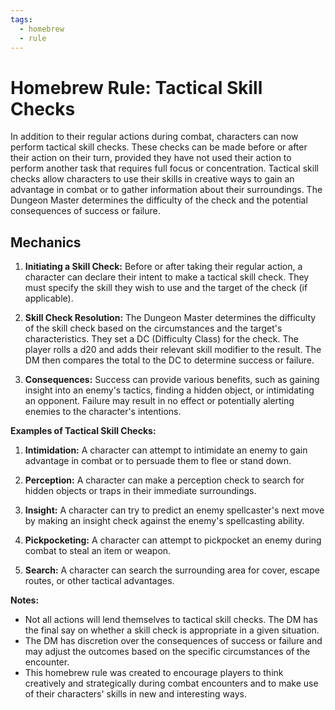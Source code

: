 ```yaml
---
tags:
  - homebrew
  - rule
---
```

# Homebrew Rule: Tactical Skill Checks

In addition to their regular actions during combat, characters can now perform tactical skill checks. These checks can be made before or after their action on their turn, provided they have not used their action to perform another task that requires full focus or concentration. Tactical skill checks allow characters to use their skills in creative ways to gain an advantage in combat or to gather information about their surroundings. The Dungeon Master determines the difficulty of the check and the potential consequences of success or failure.

## Mechanics

1. **Initiating a Skill Check:** Before or after taking their regular action, a character can declare their intent to make a tactical skill check. They must specify the skill they wish to use and the target of the check (if applicable).

2. **Skill Check Resolution:** The Dungeon Master determines the difficulty of the skill check based on the circumstances and the target's characteristics. They set a DC (Difficulty Class) for the check. The player rolls a d20 and adds their relevant skill modifier to the result. The DM then compares the total to the DC to determine success or failure.

4. **Consequences:** Success can provide various benefits, such as gaining insight into an enemy's tactics, finding a hidden object, or intimidating an opponent. Failure may result in no effect or potentially alerting enemies to the character's intentions.

**Examples of Tactical Skill Checks:**

1. **Intimidation:** A character can attempt to intimidate an enemy to gain advantage in combat or to persuade them to flee or stand down.

2. **Perception:** A character can make a perception check to search for hidden objects or traps in their immediate surroundings.

3. **Insight:** A character can try to predict an enemy spellcaster's next move by making an insight check against the enemy's spellcasting ability.

4. **Pickpocketing:** A character can attempt to pickpocket an enemy during combat to steal an item or weapon.

5. **Search:** A character can search the surrounding area for cover, escape routes, or other tactical advantages.

**Notes:**

- Not all actions will lend themselves to tactical skill checks. The DM has the final say on whether a skill check is appropriate in a given situation.
- The DM has discretion over the consequences of success or failure and may adjust the outcomes based on the specific circumstances of the encounter.
- This homebrew rule was created to encourage players to think creatively and strategically during combat encounters and to make use of their characters' skills in new and interesting ways.
